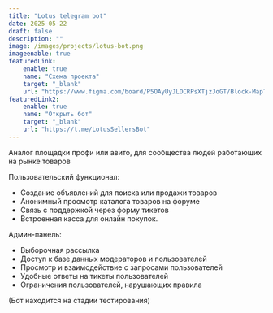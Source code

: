 ```yaml
---
title: "Lotus telegram bot"
date: 2025-05-22
draft: false
description: ""
image: /images/projects/lotus-bot.png
imageenable: true
featuredLink:
    enable: true
    name: "Схема проекта"
    target: "_blank"
    url: "https://www.figma.com/board/P5OAyUyJLOCRPsXTjzJoGT/Block-Map?node-id=2-169&t=yDykRp7OvqJLn3X8-1"
featuredLink2:
    enable: true
    name: "Открыть бот"
    target: "_blank"
    url: "https://t.me/LotusSellersBot"
---
```



Аналог площадки профи или авито, для сообщества людей работающих на рынке товаров

Пользовательский функционал:
 - Создание объявлений для поиска или продажи товаров
 - Анонимный просмотр каталога товаров на форуме
 - Связь с поддержкой через форму тикетов
 - Встроенная касса для онлайн покупок.

Админ-панель:
 - Выборочная рассылка
 - Доступ к базе данных модераторов и пользователей
 - Просмотр и взаимодействие с запросами пользователей
 - Удобные ответы на тикеты пользователей
 - Ограничения пользователей, нарушающих правила

(Бот находится на стадии тестирования)